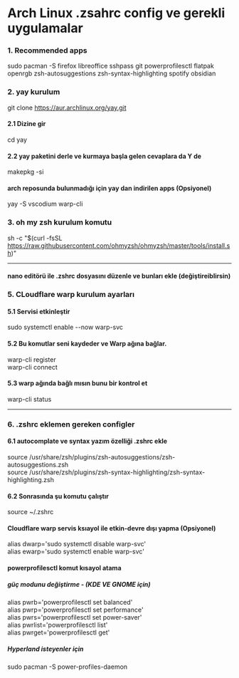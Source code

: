 # Arch Linux .zsahrc config ve gerekli uygulamalar

### 1. Recommended apps

sudo pacman -S firefox libreoffice sshpass git powerprofilesctl flatpak openrgb zsh-autosuggestions zsh-syntax-highlighting spotify obsidian

### 2. yay kurulum

git clone https://aur.archlinux.org/yay.git <br>

#### 2.1 Dizine gir
cd yay

#### 2.2 yay paketini derle ve kurmaya başla gelen cevaplara da Y de
makepkg -si

#### arch reposunda bulunmadığı için yay dan indirilen apps (Opsiyonel)
yay -S vscodium warp-cli

### 3. oh my zsh kurulum komutu

sh -c "$(curl -fsSL https://raw.githubusercontent.com/ohmyzsh/ohmyzsh/master/tools/install.sh)"

<hr>

#### nano editörü ile .zshrc dosyasını düzenle ve bunları ekle (değiştireiblirsin)

### 5. CLoudflare warp kurulum ayarları

#### 5.1 Servisi etkinleştir
sudo systemctl enable --now warp-svc <br>

#### 5.2 Bu komutlar seni kaydeder ve Warp ağına bağlar.
warp-cli register <br>
warp-cli connect <br>

#### 5.3 warp ağında bağlı mısın bunu bir kontrol et
warp-cli status

<hr>

### 6. .zshrc eklemen gereken configler

#### 6.1 autocomplate ve syntax yazım özelliği .zshrc ekle

source /usr/share/zsh/plugins/zsh-autosuggestions/zsh-autosuggestions.zsh <br>
source /usr/share/zsh/plugins/zsh-syntax-highlighting/zsh-syntax-highlighting.zsh <br>

#### 6.2 Sonrasında şu komutu çalıştır
source ~/.zshrc <br>

#### Cloudflare warp servis ksıayol ile etkin-devre dışı yapma (Opsiyonel)
alias dwarp='sudo systemctl disable warp-svc' <br>
alias ewarp='sudo systemctl enable warp-svc' <br>

#### powerprofilesctl komut kısayol atama

##### güç modunu değiştirme - (KDE VE GNOME için)
alias pwrb='powerprofilesctl set balanced' <br>
alias pwrp='powerprofilesctl set performance' <br>
alias pwrs='powerprofilesctl set power-saver' <br>
alias pwrlist='powerprofilesctl list' <br>
alias pwrget='powerprofilesctl get' <br>

##### Hyperland isteyenler için

sudo pacman -S power-profiles-daemon


